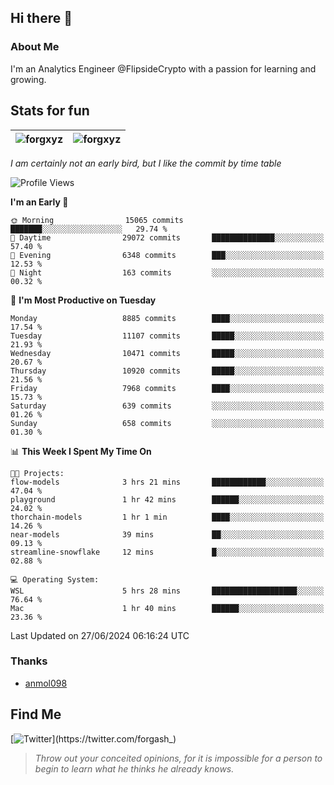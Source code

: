 ## Hi there 👋

### About Me

I'm an Analytics Engineer @FlipsideCrypto with a passion for learning and growing.
  
## Stats for fun

| <img align="center" src="https://github-readme-streak-stats.herokuapp.com/?user=forgxyz&theme=tokyonight" alt="forgxyz" /> | <img align="center" src="https://github-readme-stats.vercel.app/api?username=forgxyz&theme=tokyonight&show_icons=true" alt="forgxyz" /> |
| ------------- |------------- |

*I am certainly not an early bird, but I like the commit by time table*  

<!--START_SECTION:waka-->
![Profile Views](http://img.shields.io/badge/Profile%20Views-0-blue)

**I'm an Early 🐤** 

```text
🌞 Morning                15065 commits       ███████░░░░░░░░░░░░░░░░░░   29.74 % 
🌆 Daytime                29072 commits       ██████████████░░░░░░░░░░░   57.40 % 
🌃 Evening                6348 commits        ███░░░░░░░░░░░░░░░░░░░░░░   12.53 % 
🌙 Night                  163 commits         ░░░░░░░░░░░░░░░░░░░░░░░░░   00.32 % 
```
📅 **I'm Most Productive on Tuesday** 

```text
Monday                   8885 commits        ████░░░░░░░░░░░░░░░░░░░░░   17.54 % 
Tuesday                  11107 commits       █████░░░░░░░░░░░░░░░░░░░░   21.93 % 
Wednesday                10471 commits       █████░░░░░░░░░░░░░░░░░░░░   20.67 % 
Thursday                 10920 commits       █████░░░░░░░░░░░░░░░░░░░░   21.56 % 
Friday                   7968 commits        ████░░░░░░░░░░░░░░░░░░░░░   15.73 % 
Saturday                 639 commits         ░░░░░░░░░░░░░░░░░░░░░░░░░   01.26 % 
Sunday                   658 commits         ░░░░░░░░░░░░░░░░░░░░░░░░░   01.30 % 
```


📊 **This Week I Spent My Time On** 

```text
🐱‍💻 Projects: 
flow-models              3 hrs 21 mins       ████████████░░░░░░░░░░░░░   47.04 % 
playground               1 hr 42 mins        ██████░░░░░░░░░░░░░░░░░░░   24.02 % 
thorchain-models         1 hr 1 min          ████░░░░░░░░░░░░░░░░░░░░░   14.26 % 
near-models              39 mins             ██░░░░░░░░░░░░░░░░░░░░░░░   09.13 % 
streamline-snowflake     12 mins             █░░░░░░░░░░░░░░░░░░░░░░░░   02.88 % 

💻 Operating System: 
WSL                      5 hrs 28 mins       ███████████████████░░░░░░   76.64 % 
Mac                      1 hr 40 mins        ██████░░░░░░░░░░░░░░░░░░░   23.36 % 
```


 Last Updated on 27/06/2024 06:16:24 UTC
<!--END_SECTION:waka-->

### Thanks
 - [anmol098](https://github.com/anmol098/waka-readme-stats/)
  
## Find Me
[![Twitter](https://img.shields.io/twitter/url/https/twitter.com/forgash_.svg?style=social&label=Follow%20%40forgash_)](https://twitter.com/forgash_)


> *Throw out your conceited opinions, for it is impossible for a person to begin to learn what he thinks he already knows.* 
